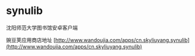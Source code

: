 synulib
=======

沈阳师范大学图书馆安卓客户端

豌豆荚应用商店地址 [http://www.wandoujia.com/apps/cn.skyliuyang.synulib](http://www.wandoujia.com/apps/cn.skyliuyang.synulib)
